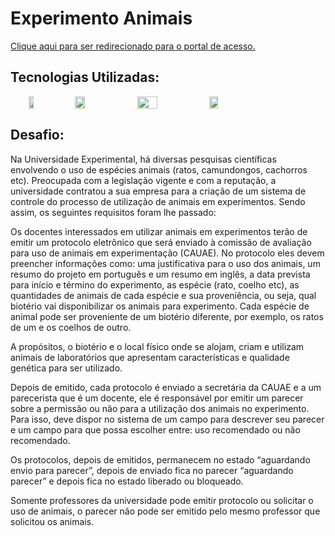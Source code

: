 # Experimento Animais 
[Clique aqui para ser redirecionado para o portal de acesso.](http://experimentoanimais.s3-website-us-east-1.amazonaws.com/)



## Tecnologias Utilizadas: 
<div align="center" style="display:flex; ">

<img src="https://upload.wikimedia.org/wikipedia/commons/thumb/c/cf/Angular_full_color_logo.svg/250px-Angular_full_color_logo.svg.png" width="13%" height="45%"/>

<img src="http://www.t2ti.com/images/siscom-spring/spring.png" width="18%" height="%"/>
<img src="https://blog.delogic.com.br/wp-content/uploads/2015/12/postgresql-logo-1.png" width="25%" height="100%"/>



<img src="https://logodownload.org/wp-content/uploads/2017/11/amazon-web-services-logo.png" width="17%" height="50%"/>

</div>

## Desafio:

Na Universidade Experimental, há diversas pesquisas científicas envolvendo o uso de espécies animais (ratos, camundongos, cachorros etc). Preocupada com a legislação vigente e com a reputação, a universidade contratou a sua empresa para a criação de um sistema de controle do processo de utilização de animais em experimentos. Sendo assim, os seguintes requisitos foram lhe passado:

Os docentes interessados em utilizar animais em experimentos terão de emitir um protocolo eletrônico que será enviado à comissão de avaliação para uso de animais em experimentação (CAUAE). No protocolo eles devem preencher informações como: uma justificativa para o uso dos animais, um resumo do projeto em português e um resumo em inglês, a data prevista para início e término do experimento, as espécie (rato, coelho etc), as quantidades de animais  de cada espécie e sua proveniência, ou seja, qual biotério vai disponibilizar os animais para experimento. Cada espécie de animal pode ser proveniente de um biotério diferente, por exemplo, os ratos de um e os coelhos de outro.

A propósitos, o biotério e o local físico onde se alojam, criam e utilizam animais de laboratórios que apresentam características e qualidade genética para ser utilizado.

Depois de emitido, cada protocolo é enviado a secretária da CAUAE e a um parecerista que é um docente, ele é responsável por emitir um parecer sobre a permissão ou não para a utilização dos animais no experimento. Para isso, deve dispor no sistema de um campo para descrever seu parecer e um campo para que possa escolher entre: uso recomendado ou não recomendado.

Os protocolos, depois de emitidos, permanecem no estado “aguardando envio para parecer”, depois de enviado fica no parecer “aguardando parecer” e depois fica no estado liberado ou bloqueado.

Somente professores da universidade pode emitir protocolo ou solicitar o uso de animais, o parecer não pode ser emitido pelo mesmo professor que solicitou os animais.

